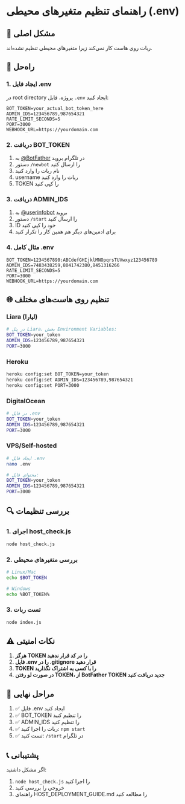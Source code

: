 # راهنمای تنظیم متغیرهای محیطی (.env)

## 🚨 مشکل اصلی
ربات روی هاست کار نمی‌کند زیرا متغیرهای محیطی تنظیم نشده‌اند.

## 🔧 راه‌حل

### 1. ایجاد فایل .env
در root directory پروژه، فایل `.env` ایجاد کنید:

```env
BOT_TOKEN=your_actual_bot_token_here
ADMIN_IDS=123456789,987654321
RATE_LIMIT_SECONDS=5
PORT=3000
WEBHOOK_URL=https://yourdomain.com
```

### 2. دریافت BOT_TOKEN
1. به [@BotFather](https://t.me/botfather) در تلگرام بروید
2. دستور `/newbot` را ارسال کنید
3. نام ربات را وارد کنید
4. username ربات را وارد کنید
5. TOKEN را کپی کنید

### 3. دریافت ADMIN_IDS
1. به [@userinfobot](https://t.me/userinfobot) بروید
2. دستور `/start` را ارسال کنید
3. ID خود را کپی کنید
4. برای ادمین‌های دیگر هم همین کار را تکرار کنید

### 4. مثال کامل .env
```env
BOT_TOKEN=1234567890:ABCdefGHIjklMNOpqrsTUVwxyz123456789
ADMIN_IDS=7483438259,8041742380,8451316266
RATE_LIMIT_SECONDS=5
PORT=3000
WEBHOOK_URL=https://yourdomain.com
```

## 🌐 تنظیم روی هاست‌های مختلف

### Liara (لیارا)
```bash
# در پنل Liara، بخش Environment Variables:
BOT_TOKEN=your_token
ADMIN_IDS=123456789,987654321
PORT=3000
```

### Heroku
```bash
heroku config:set BOT_TOKEN=your_token
heroku config:set ADMIN_IDS=123456789,987654321
heroku config:set PORT=3000
```

### DigitalOcean
```bash
# در فایل .env
BOT_TOKEN=your_token
ADMIN_IDS=123456789,987654321
PORT=3000
```

### VPS/Self-hosted
```bash
# ایجاد فایل .env
nano .env

# محتوای فایل:
BOT_TOKEN=your_token
ADMIN_IDS=123456789,987654321
PORT=3000
```

## 🔍 بررسی تنظیمات

### 1. اجرای host_check.js
```bash
node host_check.js
```

### 2. بررسی متغیرهای محیطی
```bash
# Linux/Mac
echo $BOT_TOKEN

# Windows
echo %BOT_TOKEN%
```

### 3. تست ربات
```bash
node index.js
```

## ⚠️ نکات امنیتی

1. **هرگز TOKEN را در کد قرار ندهید**
2. **فایل .env را در .gitignore قرار دهید**
3. **TOKEN را با کسی به اشتراک نگذارید**
4. **در صورت لو رفتن TOKEN، از BotFather TOKEN جدید دریافت کنید**

## 🚀 مراحل نهایی

1. ✅ فایل .env ایجاد کنید
2. ✅ BOT_TOKEN را تنظیم کنید
3. ✅ ADMIN_IDS را تنظیم کنید
4. ✅ ربات را اجرا کنید: `npm start`
5. ✅ تست کنید: `/start` در تلگرام

## 📞 پشتیبانی

اگر مشکل داشتید:
1. `node host_check.js` را اجرا کنید
2. خروجی را بررسی کنید
3. راهنمای HOST_DEPLOYMENT_GUIDE.md را مطالعه کنید

